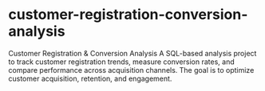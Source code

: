 # customer-registration-conversion-analysis
Customer Registration &amp; Conversion Analysis A SQL-based analysis project to track customer registration trends, measure conversion rates, and compare performance across acquisition channels. The goal is to optimize customer acquisition, retention, and engagement.
